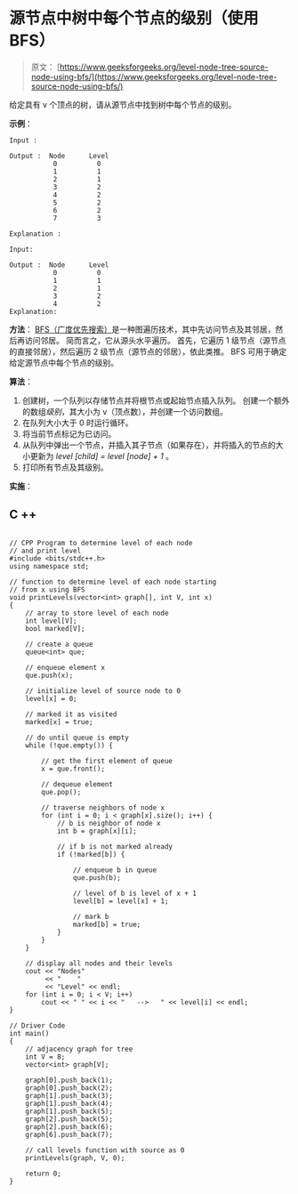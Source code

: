 # 源节点中树中每个节点的级别（使用 BFS）

> 原文： [https://www.geeksforgeeks.org/level-node-tree-source-node-using-bfs/](https://www.geeksforgeeks.org/level-node-tree-source-node-using-bfs/)

给定具有 v 个顶点的树，请从源节点中找到树中每个节点的级别。

**示例**：

```
Input :   

Output :  Node      Level
           0          0
           1          1
           2          1
           3          2
           4          2
           5          2
           6          2
           7          3

Explanation : 

Input:

Output :  Node      Level
           0          0
           1          1
           2          1
           3          2
           4          2
Explanation:

```

**方法**：
[BFS（广度优先搜索）](https://www.geeksforgeeks.org/breadth-first-traversal-for-a-graph/)是一种图遍历技术，其中先访问节点及其邻居，然后再访问邻居。 简而言之，它从源头水平遍历。 首先，它遍历 1 级节点（源节点的直接邻居），然后遍历 2 级节点（源节点的邻居），依此类推。 BFS 可用于确定给定源节点中每个节点的级别。

**算法**：

1.  创建树，一个队列以存储节点并将根节点或起始节点插入队列。 创建一个额外的数组*级别*，其大小为 v（顶点数），并创建一个访问数组。
2.  在队列大小大于 0 时运行循环。
3.  将当前节点标记为已访问。
4.  从队列中弹出一个节点，并插入其子节点（如果存在），并将插入的节点的大小更新为 *level [child] = level [node] + 1* 。
5.  打印所有节点及其级别。

**实施**：

## C ++

```

// CPP Program to determine level of each node 
// and print level 
#include <bits/stdc++.h> 
using namespace std; 

// function to determine level of each node starting 
// from x using BFS 
void printLevels(vector<int> graph[], int V, int x) 
{ 
    // array to store level of each node 
    int level[V]; 
    bool marked[V]; 

    // create a queue 
    queue<int> que; 

    // enqueue element x 
    que.push(x); 

    // initialize level of source node to 0 
    level[x] = 0; 

    // marked it as visited 
    marked[x] = true; 

    // do until queue is empty 
    while (!que.empty()) { 

        // get the first element of queue 
        x = que.front(); 

        // dequeue element 
        que.pop(); 

        // traverse neighbors of node x 
        for (int i = 0; i < graph[x].size(); i++) { 
            // b is neighbor of node x 
            int b = graph[x][i]; 

            // if b is not marked already 
            if (!marked[b]) { 

                // enqueue b in queue 
                que.push(b); 

                // level of b is level of x + 1 
                level[b] = level[x] + 1; 

                // mark b 
                marked[b] = true; 
            } 
        } 
    } 

    // display all nodes and their levels 
    cout << "Nodes"
         << "    "
         << "Level" << endl; 
    for (int i = 0; i < V; i++) 
        cout << " " << i << "   -->   " << level[i] << endl; 
} 

// Driver Code 
int main() 
{ 
    // adjacency graph for tree 
    int V = 8; 
    vector<int> graph[V]; 

    graph[0].push_back(1); 
    graph[0].push_back(2); 
    graph[1].push_back(3); 
    graph[1].push_back(4); 
    graph[1].push_back(5); 
    graph[2].push_back(5); 
    graph[2].push_back(6); 
    graph[6].push_back(7); 

    // call levels function with source as 0 
    printLevels(graph, V, 0); 

    return 0; 
} 

```